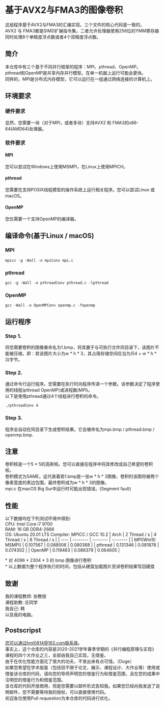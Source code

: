 # 基于AVX2与FMA3的图像卷积
这组程序基于AVX2与FMA3的汇编实现。三个文件的核心代码是一致的。  
AVX2 与 FMA3都是SIMD扩展指令集。二者允许处理器使用256位的YMM寄存器同时处理8个单精度浮点数或者4个双精度浮点数。
## 简介
本仓库中有三个基于不同并行框架的程序：MPI、pthread、OpenMP。  
pthread和OpenMP是共享内存并行模型，在单一机器上运行可能会更快。  
同样的，MPI是分布式内存模型，它可以运行在一组通过网络连接的计算机上。
## 环境要求
### 硬件要求
显然，您需要一块（对于MPI，或者多块）支持AVX2 和 FMA3的x86-64(AMD64)处理器。
### 软件要求
#### MPI
您可以尝试在Windows上使用MSMPI，在Linux上使用MPICH。
#### pthread
您需要在支持POSIX线程模型的操作系统上运行相关程序。您可以尝试Linux 或 macOS。
#### OpenMP
您仅需要一个支持OpenMP的编译器。

## 编译命令(基于Linux / macOS)
### MPI
```
mpicc -g -Wall -o mpiConv mpi.c 
```
### pthread
```
gcc -g -Wall -o pthreadConv pthread.c -lpthread
```
### OpenMP
```
gcc -Wall -o OpenMPConv openmp.c -fopenmp
```
## 运行程序
### Step 1.  
将您需要卷积的图像重命名为1.bmp，将其置于与可执行文件同目录下，该图片不能被压缩，即：若该图片大小为w * h * 3，其占用存储空间应当为(54 + w * h * 3)字节。

### Step 2.
通过命令行运行程序。您需要在执行时向程序传递一个参数。该参数决定了程序使用的线程(pthread OpenMP)或进程数(MPI)。  
以下是使用pthread通过4个线程进行卷积的命令。
```
./pthreadConv 4
```
### Step 3.
程序会自动在同目录下生成卷积结果。它会被命名为mpi.bmp / pthread.bmp / openmp.bmp.
## 注意
卷积核是一个5 * 5的高斯核。您可以直接在程序中将其修改成自己希望的卷积核。  
卷积模式为SAME，这代表着若1.bmp是一张w * h * 3图像，卷积时该图将被两个像素宽度的黑边包围，最终卷积成为w * h * 3的图像。  
mpi.c 在macOS Big Sur中运行时可能出现错误。(Segment fault)
## 性能
以下数据均在下列测试环境中得到:  
CPU: Intel Core i7 9700  
RAM: 16 GB DDR4-2666  
OS: Ubuntu 20.01 LTS
Compiler: MPICC / GCC 10.2
| Arch | 2 Thread / s | 4 Thread / s | 8 Thread / s |
| ---- | -------- | -------- | -------- |
| MPI(Win10 MSMPI) | 0.107567 | 0.088506 | 0.080368 |
| pthread | 0.131346 | 0.081878 | 0.074302 |
| OpenMP | 0.119463 | 0.086379 | 0.064605 |

\* 对 4096 * 2304 * 3 的 bmp 图像进行卷积   
\* 以上数据为整个程序执行的时间，包括从硬盘加载图片至讲卷积结果写回硬盘
## 致谢
我的课程教师: 张教授  
课程助教: 庄同学  
我自己: 韩  
以及我的电脑。
## Postscripst
您可以通过hml0814@163.com联系我。     
事实上，这个仓库的内容是2020-2021学年春季学期的《并行编程原理与实现》课程的四个大作业之三，全部由我自己实现，无借鉴。  
由于在优化性能方面花了很大的功夫，不发出来有点可惜。（Doge）  
如果您希望在学术层面（包括但不限于论文、展示、课程设计、大作业等）使用或借鉴该仓库的代码，请向您的导师声明您的借鉴行为和借鉴范围，且在您的成果中注明您的借鉴行为和借鉴范围。  
该仓库的代码开放商用，但是您需要以邮件形式告知我。如果您已经向我发送了说明邮件，您不需要等待我的授权，可以直接使用代码。  
欢迎各位使用Pull requestion为本仓库的代码进行优化。   